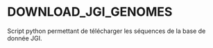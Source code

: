 # DOWNLOAD_JGI_GENOMES
Script python permettant de télécharger les séquences de la base de donnée JGI.
